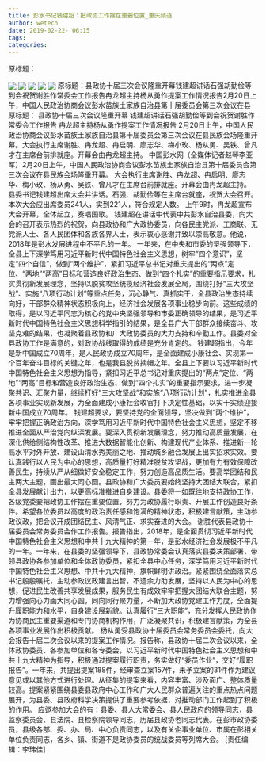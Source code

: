 ```yaml
---
title: 彭水书记钱建超：把政协工作摆在重要位置_重庆频道
author: wetech
date: 2019-02-22- 06:15
tags: 
categories: 
---
```

原标题：
<!-- more -->
                
<img align="center" border="0" src="http://p0.ifengimg.com/fck/2019_08/0181e2b6fab1fd4_w550_h347.jpg" />
                
<img align="center" border="0" src="http://p2.ifengimg.com/a/2019_08/810b0de523fcd32_size55_w640_h372.jpg" />
            
<img align="center" border="0" src="http://p1.ifengimg.com/a/2019_08/4b7285dc9bf0776_size46_w640_h816.jpg" />
<img align="center" border="0" src="http://p2.ifengimg.com/a/2019_08/66befb00cc4e39d_size48_w640_h791.jpg" />
<img align="center" border="0" src="http://p2.ifengimg.com/a/2016/0810/204c433878d5cf9size1_w16_h16.png" />
原标题：县政协十届三次会议隆重开幕钱建超讲话石强胡勤俭等到会祝贺谢胜作常委会工作报告冉龙超主持杨从勇作提案工作情况报告2月20日上午，中国人民政治协商会议彭水苗族土家族自治县第十届委员会第三次会议在县
原标题：
县政协十届三次会议隆重开幕
钱建超讲话石强胡勤俭等到会祝贺谢胜作常委会工作报告
冉龙超主持杨从勇作提案工作情况报告
2月20日上午，中国人民政治协商会议彭水苗族土家族自治县第十届委员会第三次会议在县民族会场隆重开幕。大会执行主席谢胜、冉龙超、冉启明、廖志华、梅小玫、杨从勇、吴铁、曾凡才在主席台前排就座。开幕会由冉龙超主持。
中国彭水网（全媒体记者赵琴李亚军）2月20日上午，中国人民政治协商会议彭水苗族土家族自治县第十届委员会第三次会议在县民族会场隆重开幕。
大会执行主席谢胜、冉龙超、冉启明、廖志华、梅小玫、杨从勇、吴铁、曾凡才在主席台前排就座。开幕会由冉龙超主持。
县委书记钱建超出席大会并讲话。石强、胡勤俭等在主席台就座，祝贺大会召开。
本次大会应出席委员241人，实到221人，符合规定人数。
上午9时，冉龙超宣布大会开幕，全体起立，奏唱国歌。
钱建超在讲话中代表中共彭水自治县委，向大会的召开表示热烈的祝贺，向县政协和广大政协委员，向各民主党派、工商联、无党派人士、各人民团体和各族各界人士，表示衷心感谢并致以崇高敬意。他说，2018年是彭水发展进程中不平凡的一年。 一年来，在中央和市委的坚强领导下，全县上下深学笃用习近平新时代中国特色社会主义思想，树牢“四个意识”，坚定“四个自信”，做到“两个维护”，紧扣习近平总书记对重庆提出的“两点”定位、“两地”“两高”目标和营造良好政治生态、做到“四个扎实”的重要指示要求，扎实贯彻新发展理念，坚持以脱贫攻坚统揽经济社会发展全局，围绕打好“三大攻坚战”、实施“八项行动计划”等重点任务，沉心静气、真抓实干，全县政治生态持续向好，干部群众精神状态积极向上，经济社会发展各项事业稳步向前。这些成绩的取得，是以习近平同志为核心的党中央坚强领导和市委正确领导的结果，是习近平新时代中国特色社会主义思想科学指引的结果，是全县广大干部群众接续奋斗、攻坚克难的结果，也凝聚着县政协和广大政协委员的大力支持和辛勤工作。县委对全县政协工作是满意的，对政协战线取得的成绩是充分肯定的。
钱建超指出，今年是新中国成立70周年，是人民政协成立70周年，是全面建成小康社会、实现第一个百年奋斗目标的关键之年，也是我县脱贫摘帽之年。全县上下要以习近平新时代中国特色社会主义思想为指导，紧扣习近平总书记对重庆提出的“两点”定位、“两地”“两高”目标和营造良好政治生态、做到“四个扎实”的重要指示要求，进一步凝聚共识、汇聚力量，继续打好“三大攻坚战”和实施“八项行动计划”，扎实推进全县各项事业实现新发展，为全面建成小康社会收官打下决定性基础，以实干实绩迎接新中国成立70周年。
钱建超要求，要坚持党的全面领导，坚决做到“两个维护”，牢牢把握正确政治方向，深学笃用习近平新时代中国特色社会主义思想，坚定不移推进全面从严治党向纵深发展。要深入贯彻新发展理念，努力推动高质量发展，在深化供给侧结构性改革、推进大数据智能化创新、构建现代产业体系、推进新一轮高水平对外开放、建设山清水秀美丽之地、推动城乡融合发展上出实招求实效。要认真践行以人民为中心的思想，高质量打好精准脱贫攻坚战，更加有力有效保障改善民生，持续从严从细做好安全稳定工作，努力创造高品质生活。要高举团结和民主两大主题，画出最大同心圆。县政协和广大委员要始终坚持大团结大联合，紧扣全县发展献计出力，以更高标准推进自身建设。县委将一如既往地支持政协工作，各级党委要把政协工作摆在重要位置，努力为政协履行职责、开展工作创造良好条件。希望各位委员以高度的政治责任感和饱满的精神状态，积极建言献策，主动参政议政，把会议开成团结民主、风清气正、求实奋进的大会。
谢胜代表县政协十届委员会常务委员会作工作报告。报告指出，2018年，是全面贯彻习近平新时代中国特色社会主义思想和中共十九大精神的第一年，是彭水经济社会发展极不平凡的一年。一年来，在县委的坚强领导下，县政协常委会认真落实县委决策部署，带领县政协各参加单位和全体政协委员，紧扣全县中心任务，深学笃用习近平新时代中国特色社会主义思想、中共十九大精神，旗帜鲜明讲政治。紧紧围绕全面落实总书记殷殷嘱托，主动参政议政建言出智，不遗余力助发展，坚持以人民为中心的思想，促进民生改善共享发展成果，服务民生有成效牢牢把握大团结大联合主题，努力增强向心力画大同心圆，同向同行聚力量，不断加大政协党建工作力度，全面提升履职能力和水平，自身建设展新貌。认真履行“三大职能”，充分发挥人民政协作为协商民主重要渠道和专门协商机构作用，广泛凝聚共识，积极建言献策，为全县各项事业发展作出积极贡献。
杨从勇受县政协十届委员会常务委员会委托，向大会报告十届二次会议以来的提案工作情况。报告称，县政协十届二次会议以来，全体政协委员、各参加单位和各专委会，以习近平新时代中国特色社会主义思想和中共十九大精神为指导，积极通过提案履行职责，务实做好“委员作业”，交好“履职报告”。一年来，共提出提案188件，经审查立案157件，未予立案的31件作为建议意见或以其他方式进行处理。从征集的提案来看，内容丰富、涉及面广、整体质量较高。提案紧紧围绕县委县政府中心工作和广大人民群众普遍关注的重点热点问题展开，为县委、县政府科学决策提供了重要参考依据，对推动部门工作起到了积极的作用。
应邀参加大会的有：县委、县人大常委会、县人民政府的领导同志，县监察委员会、县法院、县检察院领导同志，历届县政协老同志代表。在彭市政协委员，县级各部、委、办、局、中心负责同志，以及有关企事业单位、市属在彭相关单位负责同志，各乡、镇、街道不是政协委员的统战委员等列席大会。
[责任编辑：李玮佳]
            
